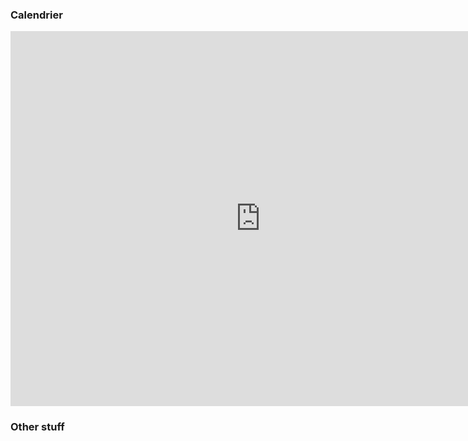 ### Calendrier

<iframe src="https://calendar.google.com/calendar/embed?src=osii12o72l47m899cvndsnjda8%40group.calendar.google.com&ctz=Europe%2FParis" style="border: 0" width="800" height="600" frameborder="0" scrolling="no"></iframe>

### Other stuff
